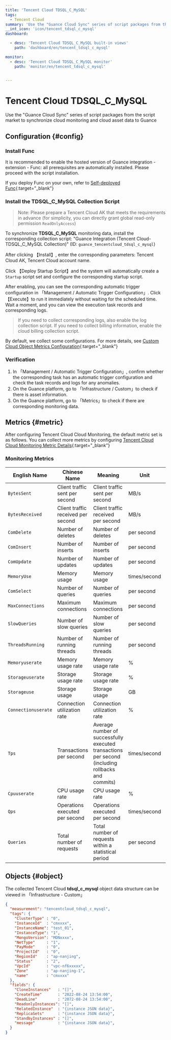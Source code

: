 ```yaml
---
title: 'Tencent Cloud TDSQL_C_MySQL'
tags: 
  - Tencent Cloud
summary: 'Use the "Guance Cloud Sync" series of script packages from the script market to synchronize cloud monitoring and cloud asset data to Guance'
__int_icon: 'icon/tencent_tdsql_c_mysql'
dashboard:

  - desc: 'Tencent Cloud TDSQL_C_MySQL built-in views'
    path: 'dashboard/en/tencent_tdsql_c_mysql'

monitor:
  - desc: 'Tencent Cloud TDSQL_C_MySQL monitor'
    path: 'monitor/en/tencent_tdsql_c_mysql'


---
```

<!-- markdownlint-disable MD025 -->
# Tencent Cloud **TDSQL_C_MySQL**
<!-- markdownlint-enable -->

Use the "Guance Cloud Sync" series of script packages from the script market to synchronize cloud monitoring and cloud asset data to Guance


## Configuration {#config}

### Install Func

It is recommended to enable the hosted version of Guance integration - extension - Func: all prerequisites are automatically installed. Please proceed with the script installation.

If you deploy Func on your own, refer to [Self-deployed Func](https://func.guance.com/doc/script-market-guance-integration/){:target="_blank"}


### Install the **TDSQL_C_MySQL** Collection Script

> Note: Please prepare a Tencent Cloud AK that meets the requirements in advance (for simplicity, you can directly grant global read-only permission `ReadOnlyAccess`)

To synchronize **TDSQL_C_MySQL** monitoring data, install the corresponding collection script: "Guance Integration (Tencent Cloud-TDSQL_C_MySQL Collection)" (ID: `guance_tencentcloud_tdsql_c_mysql`)

After clicking 【Install】, enter the corresponding parameters: Tencent Cloud AK, Tencent Cloud account name.

Click 【Deploy Startup Script】and the system will automatically create a `Startup` script set and configure the corresponding startup script.

After enabling, you can see the corresponding automatic trigger configuration in 「Management / Automatic Trigger Configuration」. Click 【Execute】to run it immediately without waiting for the scheduled time. Wait a moment, and you can view the execution task records and corresponding logs.

> If you need to collect corresponding logs, also enable the log collection script. If you need to collect billing information, enable the cloud billing collection script.

By default, we collect some configurations. For more details, see [Custom Cloud Object Metrics Configuration](https://func.guance.com/doc/script-market-guance-tencentcloud-monitor/){:target="_blank"}


### Verification

1. In 「Management / Automatic Trigger Configuration」, confirm whether the corresponding task has an automatic trigger configuration and check the task records and logs for any anomalies.
2. On the Guance platform, go to 「Infrastructure / Custom」to check if there is asset information.
3. On the Guance platform, go to 「Metrics」to check if there are corresponding monitoring data.

## Metrics {#metric}
After configuring Tencent Cloud Cloud Monitoring, the default metric set is as follows. You can collect more metrics by configuring [Tencent Cloud Cloud Monitoring Metric Details](https://cloud.tencent.com/document/product/248/45105){:target="_blank"}

### Monitoring Metrics

| English Name      | Chinese Name             | Meaning                        | Unit  | Dimensions              |
| --------------- | ---------------------- | --------------------------- | ----- | ----------------- |
| `BytesSent` | Client traffic sent per second     | Client traffic sent per second  | MB/s   | InstanceId |
| `BytesReceived` | Client traffic received per second  | Client traffic received per second   | MB/s | InstanceId |
| `ComDelete` | Number of deletes  | Number of deletes  | per second | InstanceId |
| `ComInsert` | Number of inserts  | Number of inserts  | per second | InstanceId |
| `ComUpdate` | Number of updates  | Number of updates  | per second | InstanceId |
| `MemoryUse` | Memory usage   | Memory usage  | times/second | InstanceId |
| `ComSelect` | Number of queries   | Number of queries  | per second | InstanceId |
| `MaxConnections` | Maximum connections  | Maximum connections  | per second | InstanceId |
| `SlowQueries` | Number of slow queries | Number of slow queries    | per second | InstanceId |
| `ThreadsRunning` | Number of running threads | Number of running threads  | per second | InstanceId |
| `Memoryuserate` | Memory usage rate   | Memory usage rate | % | InstanceId |
| `Storageuserate` | Storage usage rate | Storage usage rate  | % | InstanceId |
| `Storageuse` | Storage usage  | Storage usage | GB | InstanceId |
| `Connectionuserate` | Connection utilization rate  | Connection utilization rate  | % | InstanceId |
| `Tps` | Transactions per second | Average number of successfully executed transactions per second (including rollbacks and commits)  | times/second | InstanceId |
| `Cpuuserate` | CPU usage rate  | CPU usage rate  | % | InstanceId |
| `Qps` | Operations executed per second  | Operations executed per second  | times/second | InstanceId |
| `Queries` | Total number of requests  | Total number of requests within a statistical period  | per second | InstanceId |


## Objects {#object}

The collected Tencent Cloud **tdsql_c_mysql** object data structure can be viewed in 「Infrastructure - Custom」

```json
{
  "measurement": "tencentcloud_tdsql_c_mysql",
  "tags": {
    "ClusterType" : "0",
    "InstanceId"  : "cmxxxx",
    "InstanceName": "test_01",
    "InstanceType": "1",
    "MongoVersion": "MONxxxx",
    "NetType"     : "1",
    "PayMode"     : "0",
    "ProjectId"   : "0",
    "RegionId"    : "ap-nanjing",
    "Status"      : "2",
    "VpcId"       : "vpc-nf6xxxxx",
    "Zone"        : "ap-nanjing-1",
    "name"        : "cmxxxx"
  },
  "fields": {
    "CloneInstances"   : "[]",
    "CreateTime"       : "2022-08-24 13:54:00",
    "DeadLine"         : "2072-08-24 13:54:00",
    "ReadonlyInstances": "[]",
    "RelatedInstance"  : "{instance JSON data}",
    "ReplicaSets"      : "{instance JSON data}",
    "StandbyInstances" : "[]",
    "message"          : "{instance JSON data}",
  }
}
```
